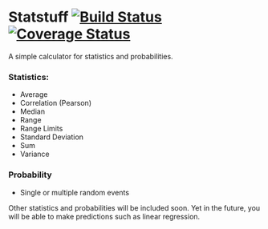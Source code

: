 # Statstuff [![Build Status](https://travis-ci.org/lucasmauro/statstuff.svg?branch=master)](https://travis-ci.org/lucasmauro/statstuff) [![Coverage Status](https://coveralls.io/repos/github/lucasmauro/statstuff/badge.svg?branch=master)](https://coveralls.io/github/lucasmauro/statstuff?branch=master)

A simple calculator for statistics and probabilities.

### Statistics:
* Average
* Correlation (Pearson)
* Median
* Range
* Range Limits
* Standard Deviation
* Sum
* Variance

### Probability
* Single or multiple random events

Other statistics and probabilities will be included soon.
Yet in the future, you will be able to make predictions such as linear regression.

